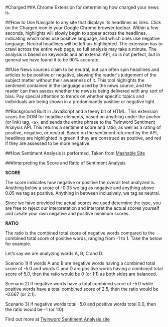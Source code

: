 #Charged
##A Chrome Extension for determining how charged your news is.

##How to Use
Navigate to any site that displays its headlines as links. Click on the Charged icon in your Google Chrome browser toolbar. Within a few seconds, highlights will slowly begin to appear across the headlines, indicating which ones use positive language, and which ones use negative language. Neutral headlines will be left un-highlighted. The extension has to crawl across the entire web page, so full analysis may take a minute. The analysis is based on keywords and an external API, so is not perfect, but in general we have found it to be 90% accurate.


##Use
News sources claim to be neutral, but can often spin headlines and articles to be positive or negative, skewing the reader's judgement of the subject matter without their awareness of it. This tool highlights the sentiment contained in the language used by the news source, and the reader can then assess whether the news is being delivered with any sort of bias. Pay special attention to trends on whether specific topics and individuals are being shown in a predominantly positive or negative light.

##Background
Built in JavaScript and a teeny bit of HTML. This extension scans the DOM for headline elements, based on anything under the anchor (or link) tag, ```<a>```, and sends the entire phrase to the Twinword Sentiment Analysis API. This returns a sentiment score and ratio, as well as a rating of positive, negative, or neutral. Based on the sentiment returned by the API, headlines are highlighted in green if they are construed as positive, and red if they are assessed to be more negative.

##How Sentiment Analysis is performed.
Taken from [Mashable Site](https://market.mashape.com/twinword/sentiment-analysis/overview)

###Interpreting the Score and Ratio of Sentiment Analysis

**SCORE**

The score indicates how negative or positive the overall text analyzed is. Anything below a score of -0.05 we tag as negative and anything above 0.05 we tag as positive. Anything in between inclusively, we tag as neutral.

Since we have provided the actual scores we used determine the type, you are free to reject our interpretation and interpret the actual scores yourself and create your own negative and positive minimum scores.

**RATIO**

The ratio is the combined total score of negative words compared to the combined total score of positive words, ranging from -1 to 1. Take the below for example.

Let’s say we are analyzing words A, B, C and D.

Scenario 1) If words A and B are negative words having a combined total score of -5.0 and words C and D are positive words having a combined total score of 5.0, then the ratio would be 0 (or 1:1) as both sides are balanced.

Scenario 2) If negative words have a total combined score of -5.0 while positive words have a total combined score of 2.5, then the ratio would be -0.667 (or 2:1).

Scenario 3) If negative words total -5.0 and positive words total 0.0, then the ratio would be -1 (or 1:0).

Find out more at [Twinword Sentiment Analysis site](https://www.twinword.com/api/)
